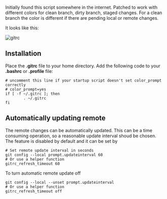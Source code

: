 Initially found this script somewhere in the internet. Patched to work with different colors for clean branch, dirty branch, staged changes. For a clean branch the color is different if there are pending local or remote changes.

It looks like this:

![gitrc](https://cloud.githubusercontent.com/assets/2694027/3026184/b0187654-e010-11e3-96e5-86a92caf4402.png)

## Installation

Place the **.gitrc** file to your home directory. Add the following code to your **.bashrc** or **.profile** file:

```shell
# uncomment this line if your startup script doesn't set color_prompt correctly
# color_prompt=yes
if [ -f ~/.gitrc ]; then
        . ~/.gitrc
fi
```

## Automatically updating remote

The remote changes can be automatically updated. This can be a time consuming operation, so a reasonable update interval shoud be chosen. The feature is disabled by default and it can be set by

```Shell
# Set remote update interval in seconds
git config --local prompt.updateinterval 60
# Or use a helper function
gitrc_refresh_timeout 60
```

To turn automatic remote update off

```shell
git config --local --unset prompt.updateinterval
# Or use a helper function
gitrc_refresh_timeout off
```

